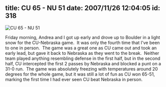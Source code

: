 title: CU 65 - NU 51
date: 2007/11/26 12:04:05
id: 318
---
![CU 65 - NU 51](/journal_images/DSC02167-journal.jpg)

Friday morning, Andrea and I got up early and drove up to Boulder in a light snow for the CU-Nebraska game.  It was only the fourth time that I've been to one in person.  The game was a great one as CU came out and took an early lead, but gave it back to Nebraska as they went to the break.  Neither team played anything resembling defense in the first half, but in the second half, CU intercepted the first 2 passes by Nebraska and blocked a punt on a 31-0 run.  The game was absolutely freezing with temperatures around 20 degrees for the whole game, but it was still a lot of fun as CU won 65-51, marking the first time I had ever seen CU beat Nebraska in person.